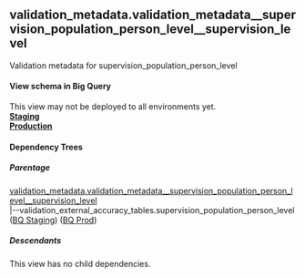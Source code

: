 ## validation_metadata.validation_metadata__supervision_population_person_level__supervision_level
Validation metadata for supervision_population_person_level

#### View schema in Big Query
This view may not be deployed to all environments yet.<br/>
[**Staging**](https://console.cloud.google.com/bigquery?pli=1&p=recidiviz-staging&page=table&project=recidiviz-staging&d=validation_metadata&t=validation_metadata__supervision_population_person_level__supervision_level)
<br/>
[**Production**](https://console.cloud.google.com/bigquery?pli=1&p=recidiviz-123&page=table&project=recidiviz-123&d=validation_metadata&t=validation_metadata__supervision_population_person_level__supervision_level)
<br/>

#### Dependency Trees

##### Parentage
[validation_metadata.validation_metadata\__supervision_population_person_level\__supervision_level](../validation_metadata/validation_metadata__supervision_population_person_level__supervision_level.md) <br/>
|--validation_external_accuracy_tables.supervision_population_person_level ([BQ Staging](https://console.cloud.google.com/bigquery?pli=1&p=recidiviz-staging&page=table&project=recidiviz-staging&d=validation_external_accuracy_tables&t=supervision_population_person_level)) ([BQ Prod](https://console.cloud.google.com/bigquery?pli=1&p=recidiviz-123&page=table&project=recidiviz-123&d=validation_external_accuracy_tables&t=supervision_population_person_level)) <br/>


##### Descendants
This view has no child dependencies.
